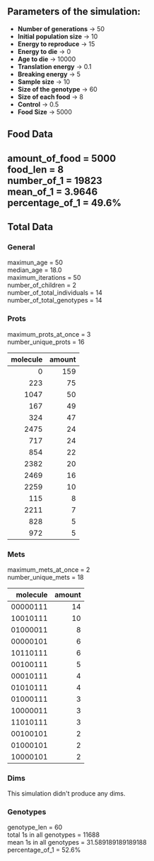 ## Parameters of the simulation: 
* **Number of generations** &rarr; 50
* **Initial population size** &rarr; 10
* **Energy to reproduce** &rarr; 15
* **Energy to die** &rarr; 0
* **Age to die** &rarr; 10000
* **Translation energy** &rarr; 0.1
* **Breaking energy** &rarr; 5
* **Sample size** &rarr; 10
* **Size of the genotype** &rarr; 60
* **Size of each food** &rarr; 8
* **Control** &rarr; 0.5
* **Food Size** &rarr; 5000

## Food Data  
amount_of_food = 5000  
food_len = 8  
number_of_1 = 19823  
mean_of_1 = 3.9646  
percentage_of_1 = 49.6%  
---  
## Total Data  
### General  
maximun_age = 50  
median_age = 18.0  
maximum_iterations = 50  
number_of_children = 2  
number_of_total_individuals = 14  
number_of_total_genotypes = 14  
### Prots  
maximum_prots_at_once = 3  
number_unique_prots = 16  

|   molecule |   amount |
|-----------:|---------:|
|          0 |      159 |
|        223 |       75 |
|       1047 |       50 |
|        167 |       49 |
|        324 |       47 |
|       2475 |       24 |
|        717 |       24 |
|        854 |       22 |
|       2382 |       20 |
|       2469 |       16 |
|       2259 |       10 |
|        115 |        8 |
|       2211 |        7 |
|        828 |        5 |
|        972 |        5 |

### Mets  
maximum_mets_at_once = 2  
number_unique_mets = 18  

|   molecule |   amount |
|-----------:|---------:|
|   00000111 |       14 |
|   10010111 |       10 |
|   01000011 |        8 |
|   00000101 |        6 |
|   10110111 |        6 |
|   00100111 |        5 |
|   00010111 |        4 |
|   01010111 |        4 |
|   01000111 |        3 |
|   10000011 |        3 |
|   11010111 |        3 |
|   00100101 |        2 |
|   01000101 |        2 |
|   10000101 |        2 |

### Dims  
This simulation didn't produce any dims.  


### Genotypes  
genotype_len = 60  
total 1s in all genotypes = 11688  
mean 1s in all genotypes = 31.589189189189188  
percentage_of_1 = 52.6%  
